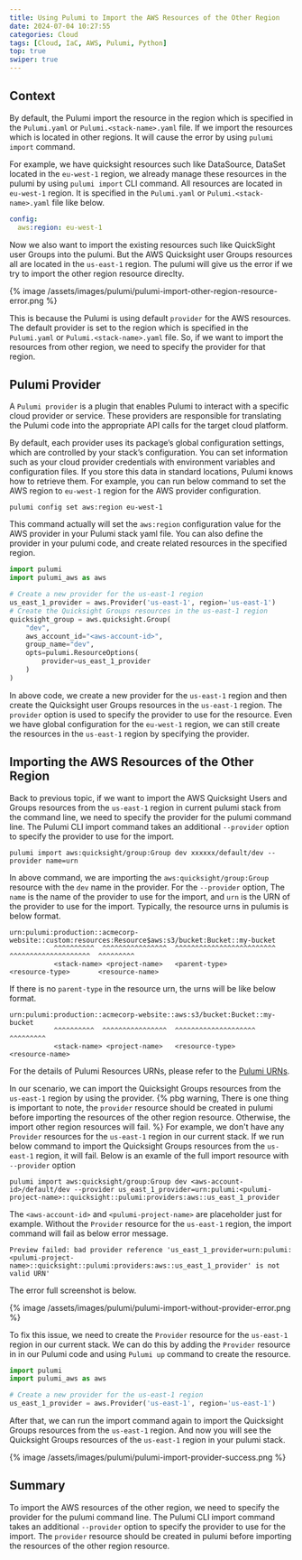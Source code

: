 ```yaml
---
title: Using Pulumi to Import the AWS Resources of the Other Region
date: 2024-07-04 10:27:55
categories: Cloud
tags: [Cloud, IaC, AWS, Pulumi, Python]
top: true
swiper: true
---
```


## Context
By default, the Pulumi import the resource in the region which is specified in the `Pulumi.yaml` or `Pulumi.<stack-name>.yaml` file. If we import the resources which is located in other regions. It will cause the error by using `pulumi import` command.

For example, we have quicksight resources such like DataSource, DataSet located in the `eu-west-1` region, we already manage these resources in the pulumi by using `pulumi import` CLI command. All resources are located in `eu-west-1` region. It is specified in the `Pulumi.yaml` or `Pulumi.<stack-name>.yaml` file like below.

```yaml
config:
  aws:region: eu-west-1
```

Now we also want to import the existing resources such like QuickSight user Groups into the pulumi. But the AWS Quicksight user Groups resources all are located in the `us-east-1` region. The pulumi will give us the error if we try to import the other region resource direclty.

{% image /assets/images/pulumi/pulumi-import-other-region-resource-error.png %}

This is because the Pulumi is using default `provider` for the AWS resources. The default provider is set to the region which is specified in the `Pulumi.yaml` or `Pulumi.<stack-name>.yaml` file. So, if we want to import the resources from other region, we need to specify the provider for that region.

## Pulumi Provider
A `Pulumi provider` is a plugin that enables Pulumi to interact with a specific cloud provider or service. These providers are responsible for translating the Pulumi code into the appropriate API calls for the target cloud platform. 

By default, each provider uses its package’s global configuration settings, which are controlled by your stack’s configuration. You can set information such as your cloud provider credentials with environment variables and configuration files. If you store this data in standard locations, Pulumi knows how to retrieve them. For example, you can run below command to set the AWS region to `eu-west-1` region for the AWS provider configuration.

``` shell
pulumi config set aws:region eu-west-1
```

This command actually will set the `aws:region` configuration value for the AWS provider in your Pulumi stack yaml file. You can also define the provider in your pulumi code, and create related resources in the specified region.

``` python
import pulumi
import pulumi_aws as aws

# Create a new provider for the us-east-1 region
us_east_1_provider = aws.Provider('us-east-1', region='us-east-1')
# Create the Quicksight Groups resources in the us-east-1 region
quicksight_group = aws.quicksight.Group(
    "dev",
    aws_account_id="<aws-account-id>",
    group_name="dev",
    opts=pulumi.ResourceOptions(
        provider=us_east_1_provider
    )
)
```

In above code, we create a new provider for the `us-east-1` region and then create the Quicksight user Groups resources in the `us-east-1` region. The `provider` option is used to specify the provider to use for the resource. Even we have global configuration for the `eu-west-1` region, we can still create the resources in the `us-east-1` region by specifying the provider.

## Importing the AWS Resources of the Other Region
Back to previous topic, if we want to import the AWS Quicksight Users and Groups resources from the `us-east-1` region in current pulumi stack from the command line, we need to specify the provider for the pulumi command line. The Pulumi CLI import command takes an additional `--provider` option to specify the provider to use for the import.

``` shell
pulumi import aws:quicksight/group:Group dev xxxxxx/default/dev --provider name=urn
```

In above command, we are importing the `aws:quicksight/group:Group` resource with the `dev` name in the provider. For the `--provider` option, The `name` is the name of the provider to use for the import, and `urn` is the URN of the provider to use for the import. Typically, the resource urns in pulumis is below format.

``` shell
urn:pulumi:production::acmecorp-website::custom:resources:Resource$aws:s3/bucket:Bucket::my-bucket
           ^^^^^^^^^^  ^^^^^^^^^^^^^^^^  ^^^^^^^^^^^^^^^^^^^^^^^^^ ^^^^^^^^^^^^^^^^^^^^  ^^^^^^^^^
           <stack-name> <project-name>   <parent-type>             <resource-type>       <resource-name>
```

If there is no `parent-type` in the resource urn, the urns will be like below format.

``` shell
urn:pulumi:production::acmecorp-website::aws:s3/bucket:Bucket::my-bucket
           ^^^^^^^^^^  ^^^^^^^^^^^^^^^^  ^^^^^^^^^^^^^^^^^^^^  ^^^^^^^^^
           <stack-name> <project-name>   <resource-type>       <resource-name>
```
For the details of Pulumi Resources URNs, please refer to the [Pulumi URNs](https://www.pulumi.com/docs/concepts/resources/names/#urns).

In our scenario, we can import the Quicksight Groups resources from the `us-east-1` region by using the provider. {% pbg warning, There is one thing is important to note, the `provider` resource should be created in pulumi before importing the resources of the other region resource. Otherwise, the import other region resources will fail. %} For example, we don't have any `Provider` resources for the `us-east-1` region in our current stack. If we run below command to import the Quicksight Groups resources from the `us-east-1` region, it will fail. Below is an examle of the full import resource with `--provider` option

``` shell
pulumi import aws:quicksight/group:Group dev <aws-account-id>/default/dev --provider us_east_1_provider=urn:pulumi:<pulumi-project-name>::quicksight::pulumi:providers:aws::us_east_1_provider
```

The `<aws-account-id>` and `<pulumi-project-name>` are placeholder just for example. Without the `Provider` resource for the `us-east-1` region, the import command will fail as below error message.

``` error
Preview failed: bad provider reference 'us_east_1_provider=urn:pulumi:<pulumi-project-name>::quicksight::pulumi:providers:aws::us_east_1_provider' is not valid URN'
```

The error full screenshot is below.

{% image /assets/images/pulumi/pulumi-import-without-provider-error.png %}

To fix this issue, we need to create the `Provider` resource for the `us-east-1` region in our current stack. We can do this by adding the `Provider` resource in in our Pulumi code and using `Pulumi up` command to create the resource.

``` python
import pulumi
import pulumi_aws as aws

# Create a new provider for the us-east-1 region
us_east_1_provider = aws.Provider('us-east-1', region='us-east-1')
```

After that, we can run the import command again to import the Quicksight Groups resources from the `us-east-1` region. And now you will see the Quicksight Groups resources of the `us-east-1` region in your pulumi stack.

{% image /assets/images/pulumi/pulumi-import-provider-success.png %}

## Summary
To import the AWS resources of the other region, we need to specify the provider for the pulumi command line. The Pulumi CLI import command takes an additional `--provider` option to specify the provider to use for the import. The `provider` resource should be created in pulumi before importing the resources of the other region resource.





